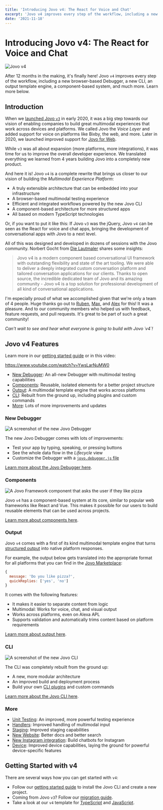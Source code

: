 ```yaml
---
title: 'Introducing Jovo v4: The React for Voice and Chat'
excerpt: 'Jovo v4 improves every step of the workflow, including a new browser-based Debugger, a new CLI, an output template engine, a component-based system, and much more. Learn more below.'
date: '2021-11-18'
---
```


# Introducing Jovo v4: The React for Voice and Chat

![Jovo v4](./img/jovo-v4.png 'Jovo launches version 4')

After 12 months in the making, it's finally here! Jovo `v4` improves every step of the workflow, including a new browser-based Debugger, a new CLI, an output template engine, a component-based system, and much more. Learn more below.

## Introduction

When we [launched Jovo `v3`](https://www.context-first.com/introducing-jovo-v3-the-voice-layer/) in early 2020, it was a big step towards our vision of enabling companies to build great multimodal experiences that work across devices and platforms. We called Jovo the _Voice Layer_ and added support for voice on platforms like Bixby, the web, and more. Later in 2020, we launched improved support for [Jovo for Web](https://v3.jovo.tech/news/2020-10-29-jovo-for-web-v3-2).

While `v3` was all about expansion (more platforms, more integrations), it was time for us to improve the overall developer experience. We translated everything we learned from 4 years building Jovo into a completely new product.

And here it is! Jovo `v4` is a complete rewrite that brings us closer to our vision of building the _Multimodal Experience Platform_:

- A truly extensible architecture that can be embedded into your infrastructure
- A browser-based multimodal testing experience
- Efficient and integrated workflows powered by the new Jovo CLI
- A component-based architecture for more structured apps
- All based on modern TypeScript technologies

Or, if you want to put it like this: If Jovo `v3` was the jQuery, Jovo `v4` can be seen as the React for voice and chat apps, bringing the development of conversational apps with Jovo to a next level.

All of this was designed and developed in dozens of sessions with the Jovo community. Norbert Gocht from [Die Lautmaler](https://www.linkedin.com/company/die-lautmaler/) shares some insights:

> Jovo v4 is a modern component based conversational UI framework with outstanding flexibility and state of the art tooling. We were able to deliver a deeply integrated custom conversation platform and tailored conversation applications for our clients. Thanks to open source, the incredible dedicated team of Jovo and its amazing community - Jovo v4 is a top solution for professional development of all kind of conversational applications.

I'm especially proud of what we accomplished given that we're only a team of 4 people. Huge thanks go out to [Ruben](https://github.com/rubenaeg), [Max](https://github.com/m-ripper), and [Alex](https://github.com/aswetlow) for this! It was a pleasure. And to our community members who helped us with feedback, feature requests, and pull requests. It's great to be part of such a great community!

_Can't wait to see and hear what everyone is going to build with Jovo ´v4`!_

## Jovo v4 Features

Learn more in our [getting started guide](https://www.jovo.tech/docs/getting-started) or in this video:

https://www.youtube.com/watch?v=YwsLarNuMW0

- [New Debugger](#new-debugger): An all-new Debugger with multimodal testing capabilities
- [Components](#components): Reusable, isolated elements for a better project structure
- [Output](#output): A multimodal template engine that works across platforms
- [CLI](#cli): Rebuilt from the ground up, including plugins and custom commands
- [More](#more): Lots of more improvements and updates

### New Debugger

![A screenshot of the new Jovo Debugger](img/jovo-debugger-features.png)

The new Jovo Debugger comes with lots of improvements:

- Test your app by typing, speaking, or pressing buttons
- See the whole data flow in the _Lifecycle_ view
- Customize the Debugger with a [`jovo.debugger.js` file](https://www.jovo.tech/docs/debugger-config)

[Learn more about the Jovo Debugger here](https://www.jovo.tech/docs/debugger).

### Components

![A Jovo Framework component that asks the user if they like pizza](img/jovo-framework-features.png)

Jovo `v4` has a component-based system at its core, similar to popular web frameworks like React and Vue. This makes it possible for our users to build reusable elements that can be used across projects.

[Learn more about components here](https://www.jovo.tech/docs/components).

### Output

Jovo `v4` comes with a first of its kind multimodal template engine that turns [structured output](https://www.jovo.tech/docs/output-templates) into native platform responses.

For example, the output below gets translated into the appropriate format for all platforms that you can find in the [Jovo Marketplace](https://www.jovo.tech/marketplace):

```js
{
  message: 'Do you like pizza?',
  quickReplies: ['yes', 'no']
}
```

It comes with the following features:

- It makes it easier to separate content from logic
- Multimodal: Works for voice, chat, and visual output
- Works across platforms, even on Alexa APL
- Supports validation and automatically trims content based on platform requirements

[Learn more about output here](https://www.jovo.tech/docs/output).

### CLI

![A screenshot of the new Jovo CLI](img/jovo-cli-features.png)

The CLI was completely rebuilt from the ground up:

- A new, more modular architecture
- An improved build and deployment process
- Build your own [CLI plugins](https://www.jovo.tech/docs/cli-plugins) and custom commands

[Learn more about the Jovo CLI here](https://www.jovo.tech/docs/cli).

### More

- [Unit Testing](https://www.jovo.tech/docs/unit-testing): An improved, more powerful testing experience
- [Handlers](https://www.jovo.tech/docs/handlers): Improved handling of multimodal input
- [Staging](https://www.jovo.tech/docs/unit-testing): Improved staging capabilities
- [New Website](https://www.jovo.tech): Better docs and better search
- [New Instagram integration](https://www.jovo.tech/docs/unit-testing): Build chatbots for Instagram
- [Device](https://www.jovo.tech/docs/device): Improved device capabilities, laying the ground for powerful device-specific features

## Getting Started with v4

There are several ways how you can get started with `v4`:

- Follow our [getting started guide](https://www.jovo.tech/docs/getting-started) to install the Jovo CLI and create a new project.
- Coming from Jovo `v3`? Follow our [migration guide](https://www.jovo.tech/docs/migration-from-v3).
- Take a look at our `v4` template for [TypeScript](https://github.com/jovotech/jovo-v4-template) and [JavaScript](https://github.com/jovotech/jovo-v4-template-js).
